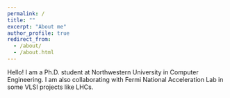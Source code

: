```yaml
---
permalink: /
title: ""
excerpt: "About me"
author_profile: true
redirect_from: 
  - /about/
  - /about.html
---
```


  Hello! I am a Ph.D. student at Northwestern University in Computer Engineering. I am also collaborating with Fermi National Acceleration Lab in some VLSI projects like LHCs.

